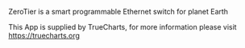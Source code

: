 ZeroTier is a smart programmable Ethernet switch for planet Earth

This App is supplied by TrueCharts, for more information please visit https://truecharts.org
